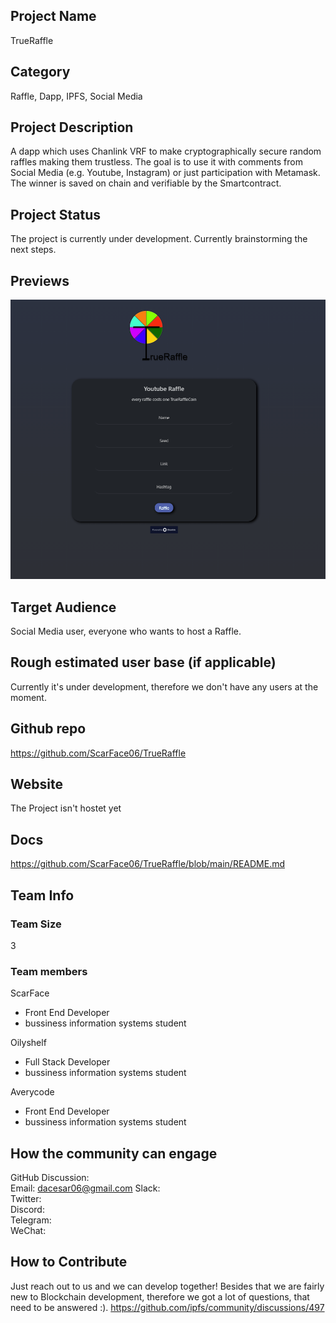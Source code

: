 ## Project Name <!-- Add your project name here with format "Project Name"-->
TrueRaffle

## Category 
<!--developer tooling, application, wallet, infrastructure, etc-->
Raffle, Dapp, IPFS, Social Media

## Project Description
<!--Describe your project in a few sentences. -->
A dapp which uses Chanlink VRF to make cryptographically secure random raffles making them trustless. 
The goal is to use it with comments from Social Media (e.g. Youtube, Instagram) or just participation with Metamask. 
The winner is saved on chain and verifiable by the Smartcontract.

## Project Status
<!--brainstorming, fundraising, under development, beta, shipped, etc-->
The project is currently under development. Currently brainstorming the next steps.

## Previews
<!--Add some screenshots to give a preview of your product-->
![image](https://raw.githubusercontent.com/ScarFace06/TrueRaffle/main/Images/youtuberaffle.png)

## Target Audience
<!--Describe who will be your project's users-->
Social Media user, everyone who wants to host a Raffle. 

## Rough estimated user base (if applicable)
<!--How many users do you have right now?-->
Currently it's under development, therefore we don't have any users at the moment.

## Github repo
<!--Attach a link to your GitHub repo if it's OSS-->
https://github.com/ScarFace06/TrueRaffle

## Website
<!--Link your website if available-->
The Project isn't hostet yet

## Docs
<!--Including a link to your project docs!-->
https://github.com/ScarFace06/TrueRaffle/blob/main/README.md

## Team Info
<!-- Introduce your amazing team - how many team members are working on this project and who are they?-->

### Team Size  
3

### Team members  
ScarFace
- Front End Developer
- bussiness information systems student

Oilyshelf
- Full Stack Developer
- bussiness information systems student

Averycode
- Front End Developer
- bussiness information systems student

## How the community can engage
GitHub Discussion: <!--Start a disucssion with the community here: https://github.com/filecoin-project/community/discussions/new and attach the link!-->  
Email:  dacesar06@gmail.com
Slack:  
Twitter:  
Discord:  
Telegram:  
WeChat:  

## How to Contribute
<!--How can the community contribute to your project?-->
Just reach out to us and we can develop together! Besides that we are fairly new to Blockchain development, therefore we got a lot of questions, that need to be answered :).
https://github.com/ipfs/community/discussions/497
